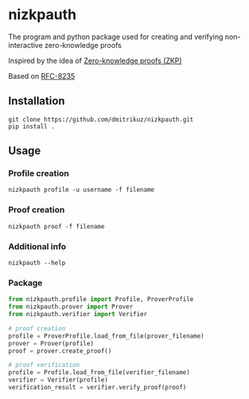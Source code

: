 # nizkpauth
The program and python package used for creating and verifying non-interactive zero-knowledge proofs

Inspired by the idea of [Zero-knowledge proofs (ZKP)](https://en.wikipedia.org/wiki/Zero-knowledge_proof)

Based on [RFC-8235](https://datatracker.ietf.org/doc/html/rfc8235#ref-FIPS186-4)

## Installation
```
git clone https://github.com/dmitrikuz/nizkpauth.git
pip install .
```

## Usage
### Profile creation
  `nizkpauth profile -u username -f filename`
### Proof creation
  `nizkpauth proof -f filename`
### Additional info
  `nizkpauth --help`

### Package
```python
from nizkpauth.profile import Profile, ProverProfile
from nizkpauth.prover import Prover
from nizkpauth.verifier import Verifier

# proof creation
profile = ProverProfile.load_from_file(prover_filename)
prover = Prover(profile)
proof = prover.create_proof()

# proof verification
profile = Profile.load_from_file(verifier_filename)
verifier = Verifier(profile)
verification_result = verifier.verify_proof(proof)
```
